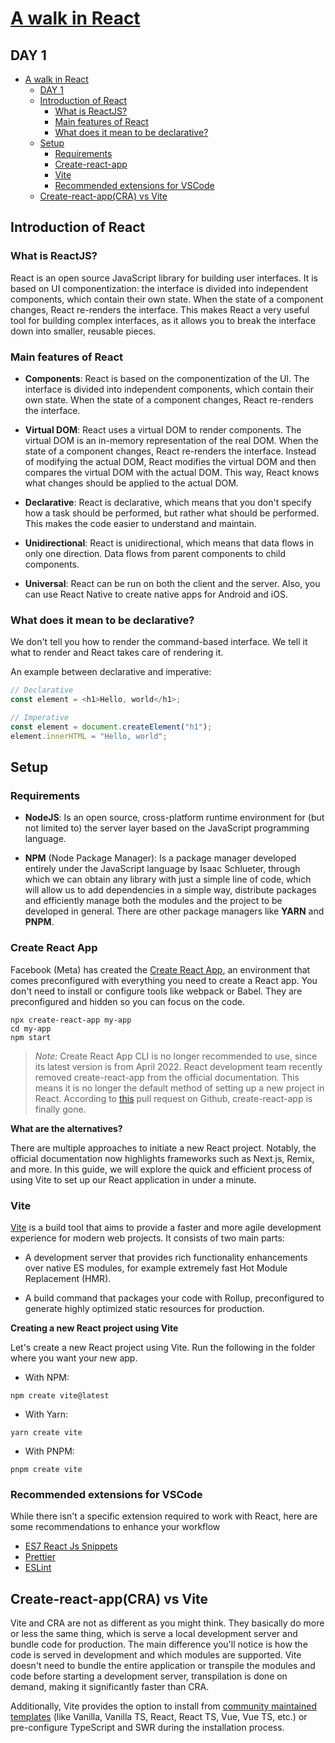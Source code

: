 # [A walk in React](/README.md)

## DAY 1

- [A walk in React](#a-walk-in-react)
  - [DAY 1](#day-1)
  - [Introduction of React](#introduction-of-react)
    - [What is ReactJS?](#what-is-reactjs)
    - [Main features of React](#main-features-of-react)
    - [What does it mean to be declarative?](#what-does-it-mean-to-be-declarative)
  - [Setup](#setup)
    - [Requirements](#requirements)
    - [Create-react-app](#create-react-app)
    - [Vite](#vite)
    - [Recommended extensions for VSCode](#recommended-extensions-for-vscode)
  - [Create-react-app(CRA) vs Vite](#create-react-appcra-vs-vite)

## Introduction of React

### What is ReactJS?

React is an open source JavaScript library for building user interfaces. It is based on UI componentization: the interface is divided into independent components, which contain their own state. When the state of a component changes, React re-renders the interface.
This makes React a very useful tool for building complex interfaces, as it allows you to break the interface down into smaller, reusable pieces.

### Main features of React

- **Components**: React is based on the componentization of the UI. The interface is divided into independent components, which contain their own state. When the state of a component changes, React re-renders the interface.

- **Virtual DOM**: React uses a virtual DOM to render components. The virtual DOM is an in-memory representation of the real DOM. When the state of a component changes, React re-renders the interface. Instead of modifying the actual DOM, React modifies the virtual DOM and then compares the virtual DOM with the actual DOM. This way, React knows what changes should be applied to the actual DOM.

- **Declarative**: React is declarative, which means that you don't specify how a task should be performed, but rather what should be performed. This makes the code easier to understand and maintain.

- **Unidirectional**: React is unidirectional, which means that data flows in only one direction. Data flows from parent components to child components.

- **Universal**: React can be run on both the client and the server. Also, you can use React Native to create native apps for Android and iOS.

### What does it mean to be declarative?

We don't tell you how to render the command-based interface. We tell it what to render and React takes care of rendering it.

An example between declarative and imperative:

```javascript
// Declarative
const element = <h1>Hello, world</h1>;

// Imperative
const element = document.createElement("h1");
element.innerHTML = "Hello, world";
```

## Setup

### Requirements

- **NodeJS**: Is an open source, cross-platform runtime environment for (but not limited to) the server layer based on the JavaScript programming language.

- **NPM** (Node Package Manager): Is a package manager developed entirely under the JavaScript language by Isaac Schlueter, through which we can obtain any library with just a simple line of code, which will allow us to add dependencies in a simple way, distribute packages and efficiently manage both the modules and the project to be developed in general. There are other package managers like **YARN** and **PNPM**.

### Create React App

Facebook (Meta) has created the [Create React App](https://create-react-app.dev), an environment that comes preconfigured with everything you need to create a React app. You don't need to install or configure tools like webpack or Babel. They are preconfigured and hidden so you can focus on the code.

```
npx create-react-app my-app
cd my-app
npm start
```

> _Note:_ Create React App CLI is no longer recommended to use, since its latest version is from April 2022.
> React development team recently removed create-react-app from the official documentation. This means it is no longer the default method of setting up a new project in React. According to [this](https://github.com/reactjs/react.dev/pull/5487) pull request on Github, create-react-app is finally gone.

**What are the alternatives?**

There are multiple approaches to initiate a new React project. Notably, the official documentation now highlights frameworks such as Next.js, Remix, and more. In this guide, we will explore the quick and efficient process of using Vite to set up our React application in under a minute.

### Vite

[Vite](https://vitejs.dev) is a build tool that aims to provide a faster and more agile development experience for modern web projects. It consists of two main parts:

- A development server that provides rich functionality enhancements over native ES modules, for example extremely fast Hot Module Replacement (HMR).

- A build command that packages your code with Rollup, preconfigured to generate highly optimized static resources for production.

**Creating a new React project using Vite**

Let's create a new React project using Vite. Run the following in the folder where you want your new app.

- With NPM:

```
npm create vite@latest
```

- With Yarn:

```
yarn create vite
```

- With PNPM:

```
pnpm create vite
```

### Recommended extensions for VSCode

While there isn't a specific extension required to work with React, here are some recommendations to enhance your workflow

- [ES7 React Js Snippets](https://marketplace.visualstudio.com/items?itemName=dsznajder.es7-react-js-snippets)
- [Prettier](https://marketplace.visualstudio.com/items?itemName=esbenp.prettier-vscode)
- [ESLint](https://marketplace.visualstudio.com/items?itemName=dbaeumer.vscode-eslint)

## Create-react-app(CRA) vs Vite

Vite and CRA are not as different as you might think. They basically do more or less the same thing, which is serve a local development server and bundle code for production. The main difference you'll notice is how the code is served in development and which modules are supported. Vite doesn't need to bundle the entire application or transpile the modules and code before starting a development server, transpilation is done on demand, making it significantly faster than CRA.

Additionally, Vite provides the option to install from [community maintained templates](https://github.com/vitejs/awesome-vite#templates) (like Vanilla, Vanilla TS, React, React TS, Vue, Vue TS, etc.) or pre-configure TypeScript and SWR during the installation process.
